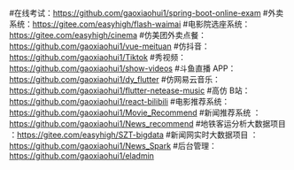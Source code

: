#在线考试：https://github.com/gaoxiaohui1/spring-boot-online-exam
#外卖系统：https://gitee.com/easyhigh/flash-waimai
#电影院选座系统：https://gitee.com/easyhigh/cinema
#仿美团外卖点餐：https://github.com/gaoxiaohui1/vue-meituan
 #仿抖音：https://github.com/gaoxiaohui1/Tiktok
#秀视频：https://github.com/gaoxiaohui1/show-videos
#斗鱼直播 APP：https://github.com/gaoxiaohui1/dy_flutter
#仿网易云音乐：https://github.com/gaoxiaohui1/flutter-netease-music
#高仿 B站：https://github.com/gaoxiaohui1/react-bilibili
#电影推荐系统：https://github.com/gaoxiaohui1/Movie_Recommend
#新闻推荐系统 ：https://github.com/gaoxiaohui1/News_recommend
#地铁客运分析大数据项目 ：https://gitee.com/easyhigh/SZT-bigdata
#新闻网实时大数据项目 ：https://github.com/gaoxiaohui1/News_Spark
#后台管理：https://github.com/gaoxiaohui1/eladmin
